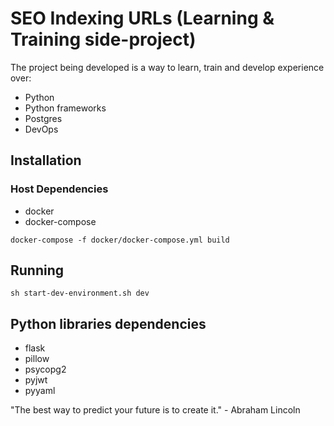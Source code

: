 # SEO Indexing URLs (Learning & Training side-project)

The project being developed is a way to learn, train and develop experience over: 
- Python
- Python frameworks 
- Postgres 
- DevOps

## Installation

### Host Dependencies

- docker
- docker-compose

```shell
docker-compose -f docker/docker-compose.yml build
```

## Running

```shell
sh start-dev-environment.sh dev
```

## Python libraries dependencies
  - flask  
  - pillow
  - psycopg2
  - pyjwt
  - pyyaml

"The best way to predict your future is to create it." - Abraham Lincoln
